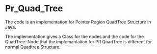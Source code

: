 # Pr_Quad_Tree
The code is an implementation for Pointer Region QuadTree Structure in Java.

The implementation gives a Class for the nodes and the 
code for the QuadTree.
Node that the implemantation for PR QuadTree is different for normal Quadtree Structure.
